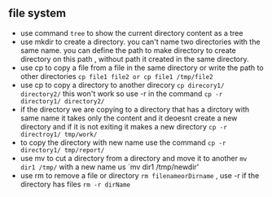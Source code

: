 ## file system

- use command `tree` to show the current directory content as a tree
- use mkdir to create a directory. you can't name two directories with the same name. you can define the path to make directory to create directory on this path , without path it created in the same directory.
- use cp to copy a file from a file in the same directory or write the path to other directories `cp file1 file2 or cp file1 /tmp/file2`
- use cp to copy a directory to another direcory `cp direcory1/ directory2/` this won't work so use -r in the command `cp -r directory1/ directory2/`
- if the directory we are copying to a directory that has a dirctory with same name it takes only the content and it deoesnt create a new directory and if it is not exiting it makes a new directory `cp -r directroy1/ tmp/work/`
- to copy the directory with new name use the command `cp -r directory1/ tmp/report/`
- use mv to cut a directory from a directory and move it to another `mv dir1 /tmp/` with a new name us `mv dir1 /tmp/newdir'
- use rm to remove a file or directory `rm filenameorDirname` , use -r if the directory has files `rm -r dirName`
